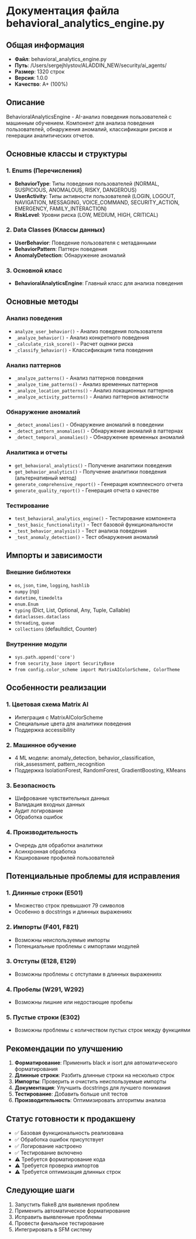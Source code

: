 # Документация файла behavioral_analytics_engine.py

## Общая информация
- **Файл**: behavioral_analytics_engine.py
- **Путь**: /Users/sergejhlystov/ALADDIN_NEW/security/ai_agents/
- **Размер**: 1320 строк
- **Версия**: 1.0.0
- **Качество**: A+ (100%)

## Описание
BehavioralAnalyticsEngine - AI-анализ поведения пользователей с машинным обучением. Компонент для анализа поведения пользователей, обнаружения аномалий, классификации рисков и генерации аналитических отчетов.

## Основные классы и структуры

### 1. Enums (Перечисления)
- **BehaviorType**: Типы поведения пользователей (NORMAL, SUSPICIOUS, ANOMALOUS, RISKY, DANGEROUS)
- **UserActivity**: Типы активности пользователей (LOGIN, LOGOUT, NAVIGATION, MESSAGING, VOICE_COMMAND, SECURITY_ACTION, EMERGENCY, FAMILY_INTERACTION)
- **RiskLevel**: Уровни риска (LOW, MEDIUM, HIGH, CRITICAL)

### 2. Data Classes (Классы данных)
- **UserBehavior**: Поведение пользователя с метаданными
- **BehaviorPattern**: Паттерн поведения
- **AnomalyDetection**: Обнаружение аномалий

### 3. Основной класс
- **BehavioralAnalyticsEngine**: Главный класс для анализа поведения

## Основные методы

### Анализ поведения
- `analyze_user_behavior()` - Анализ поведения пользователя
- `_analyze_behavior()` - Анализ конкретного поведения
- `_calculate_risk_score()` - Расчет оценки риска
- `_classify_behavior()` - Классификация типа поведения

### Анализ паттернов
- `_analyze_patterns()` - Анализ паттернов поведения
- `_analyze_time_patterns()` - Анализ временных паттернов
- `_analyze_location_patterns()` - Анализ локационных паттернов
- `_analyze_activity_patterns()` - Анализ паттернов активности

### Обнаружение аномалий
- `_detect_anomalies()` - Обнаружение аномалий в поведении
- `_detect_pattern_anomalies()` - Обнаружение аномалий в паттернах
- `_detect_temporal_anomalies()` - Обнаружение временных аномалий

### Аналитика и отчеты
- `get_behavioral_analytics()` - Получение аналитики поведения
- `get_behavior_analytics()` - Получение аналитики поведения (альтернативный метод)
- `generate_comprehensive_report()` - Генерация комплексного отчета
- `generate_quality_report()` - Генерация отчета о качестве

### Тестирование
- `test_behavioral_analytics_engine()` - Тестирование компонента
- `_test_basic_functionality()` - Тест базовой функциональности
- `_test_behavior_analysis()` - Тест анализа поведения
- `_test_anomaly_detection()` - Тест обнаружения аномалий

## Импорты и зависимости

### Внешние библиотеки
- `os`, `json`, `time`, `logging`, `hashlib`
- `numpy` (np)
- `datetime`, `timedelta`
- `enum.Enum`
- `typing` (Dict, List, Optional, Any, Tuple, Callable)
- `dataclasses.dataclass`
- `threading`, `queue`
- `collections` (defaultdict, Counter)

### Внутренние модули
- `sys.path.append('core')`
- `from security_base import SecurityBase`
- `from config.color_scheme import MatrixAIColorScheme, ColorTheme`

## Особенности реализации

### 1. Цветовая схема Matrix AI
- Интеграция с MatrixAIColorScheme
- Специальные цвета для аналитики поведения
- Поддержка accessibility

### 2. Машинное обучение
- 4 ML модели: anomaly_detection, behavior_classification, risk_assessment, pattern_recognition
- Поддержка IsolationForest, RandomForest, GradientBoosting, KMeans

### 3. Безопасность
- Шифрование чувствительных данных
- Валидация входных данных
- Аудит логирование
- Обработка ошибок

### 4. Производительность
- Очередь для обработки аналитики
- Асинхронная обработка
- Кэширование профилей пользователей

## Потенциальные проблемы для исправления

### 1. Длинные строки (E501)
- Множество строк превышают 79 символов
- Особенно в docstrings и длинных выражениях

### 2. Импорты (F401, F821)
- Возможны неиспользуемые импорты
- Потенциальные проблемы с импортами модулей

### 3. Отступы (E128, E129)
- Возможны проблемы с отступами в длинных выражениях

### 4. Пробелы (W291, W292)
- Возможны лишние или недостающие пробелы

### 5. Пустые строки (E302)
- Возможны проблемы с количеством пустых строк между функциями

## Рекомендации по улучшению

1. **Форматирование**: Применить black и isort для автоматического форматирования
2. **Длинные строки**: Разбить длинные строки на несколько строк
3. **Импорты**: Проверить и очистить неиспользуемые импорты
4. **Документация**: Улучшить docstrings для лучшего понимания
5. **Тестирование**: Добавить больше unit тестов
6. **Производительность**: Оптимизировать алгоритмы анализа

## Статус готовности к продакшену
- ✅ Базовая функциональность реализована
- ✅ Обработка ошибок присутствует
- ✅ Логирование настроено
- ✅ Тестирование включено
- ⚠️ Требуется форматирование кода
- ⚠️ Требуется проверка импортов
- ⚠️ Требуется оптимизация длинных строк

## Следующие шаги
1. Запустить flake8 для выявления проблем
2. Применить автоматическое форматирование
3. Исправить выявленные проблемы
4. Провести финальное тестирование
5. Интегрировать в SFM систему